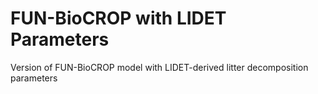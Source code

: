 # FUN-BioCROP with LIDET Parameters
 Version of FUN-BioCROP model with LIDET-derived litter decomposition parameters
